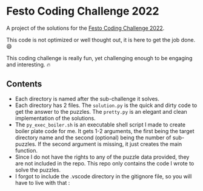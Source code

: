 # Festo Coding Challenge 2022

A project of the solutions for the [Festo Coding Challenge 2022](https://2022.coding-challenge.festo.com).

This code is not optimized or well thought out, it is here to get the job done. 😄

This coding challenge is really fun, yet challenging enough to be engaging and interesting. 🔥

## Contents

- Each directory is named after the sub-challenge it solves.
- Each directory has 2 files. The `solution.py` is the quick and dirty code to get the answer to the puzzles. The `pretty.py` is an elegant and clean implementation of the solutions.
- The `py_exec_boiler.sh` is an executable shell script I made to create boiler plate code for me. It gets 1-2 arguments, the first being the target directory name and the second (optional) being the number of sub-puzzles. If the second argument is missing, it just creates the main function.
- Since I do not have the rights to any of the puzzle data provided, they are not included in the repo. This repo only contains the code I wrote to solve the puzzles.
- I forgot to include the .vscode directory in the gitignore file, so you will have to live with that :
